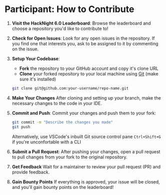 # Participant: How to Contribute

1. **Visit the HackNight 6.0 Leaderboard**:
   Browse the leaderboard and choose a repository you'd like to contribute to!

2. **Check for Open Issues**:
   Look for any open issues in the repository. If you find one that interests you, ask to be assigned to it by commenting on the issue.

3. **Setup Your Codebase**:
   - **Fork** the repository to your GitHub account and copy it's clone URL
   - **Clone** your forked repository to your local machine using [Git](https://docs.github.com/en/get-started/getting-started-with-git/set-up-git) (make sure it's installed)

   ```bash
   git clone git@github.com:your-username/repo-name.git
   ```

4. **Make Your Changes**
   After cloning and setting up your branch, make the necessary changes to the code in your IDE.

5. **Commit and Push**:
   Commit your changes and push them to your fork:

   ```bash
   git commit -m "Describe the changes you made"
   git push
   ```

   Alternatively, use VSCode's inbuilt Git source control pane `Ctrl+Shift+G` if you're unconfortable with a CLI

6. **Submit a Pull Request**:
   After pushing your changes, open a pull request to pull changes from your fork to the original repository.

7. **Get Feedback**
   Wait for a maintainer to review your pull request (PR) and provide feedback.

8. **Gain Bounty Points**
   If everything is approved, your issue will be closed, and you'll gain bounty points on the leaderboard!
